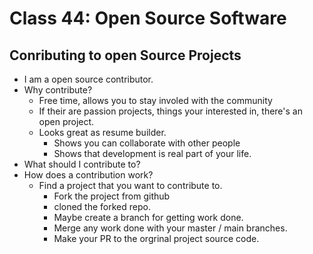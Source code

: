 # Class 44: Open Source Software

## Conributing to open Source Projects

- I am a open source contributor.
- Why contribute?
  - Free time, allows you to stay involed with the community
  - If their are passion projects, things your interested in, there's an open project.
  - Looks great as resume builder.
    - Shows you can collaborate  with other people
    - Shows that development is real part of your life.
- What should I contribute to?
- How does a contribution work?
  - Find a project that you want to contribute to.
    - Fork the project from github
    - cloned the forked repo.
    - Maybe create a branch for getting work done.
    - Merge any work done with your master / main branches.
    - Make your PR to the orgrinal project source code.
